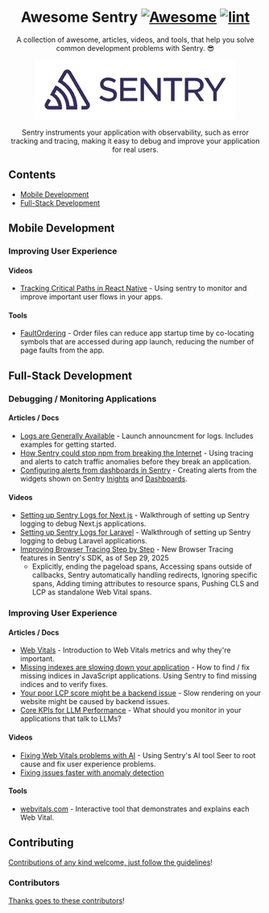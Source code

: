 <div align='center'>

<!-- title -->

<!--lint ignore no-dead-urls-->

# Awesome Sentry [![Awesome](https://awesome.re/badge.svg)](https://awesome.re) [![lint](https://github.com/bcoe/awesome-sentry/actions/workflows/lint.yaml/badge.svg)](https://github.com/bcoe/awesome-sentry/actions/workflows/lint.yaml)

<!-- subtitle -->

A collection of awesome, articles, videos, and tools, that help you solve common development problems with Sentry. 😎

<!-- image -->

<a href='https://sentry.io' target='_blank' rel='noopener noreferrer'>
  <img src='./sentry-logo.png' />
</a>

<!-- description -->

Sentry instruments your application with observability, such as error tracking and tracing, making it easy to debug and improve your application for real users.

</div>

<!-- TOC -->

## Contents

- [Mobile Development](#mobile-development)
- [Full-Stack Development](#full-stack-development)

<!-- CONTENT -->

## Mobile Development

### Improving User Experience

#### Videos

- [Tracking Critical Paths in React Native](https://www.youtube.com/watch?v=4s8BlzwWiIA) - Using sentry to monitor and improve important user flows in your apps.

#### Tools

- [FaultOrdering](https://github.com/getsentry/FaultOrdering) - Order files can reduce app startup time by co-locating symbols that are accessed during app launch, reducing the number of page faults from the app.

## Full-Stack Development

### Debugging / Monitoring Applications

#### Articles / Docs

- [Logs are Generally Available](https://blog.sentry.io/logs-generally-available/) - Launch announcment for logs. Includes examples for getting started.
- [How Sentry could stop npm from breaking the Internet](https://blog.sentry.io/how-sentry-could-stop-npm-from-breaking-the-internet/) - Using tracing and alerts to catch traffic anomalies before they break an application.
- [Configuring alerts from dashboards in Sentry](https://blog.sentry.io/use-sentry-insights-trigger-alerts-debug-issues/) - Creating alerts from the widgets shown on Sentry [Inights](https://docs.sentry.io/product/insights/) and [Dashboards](https://docs.sentry.io/product/dashboards/custom-dashboards/).

#### Videos

- [Setting up Sentry Logs for Next.js](https://www.youtube.com/watch?v=m3zuWITW-yI) - Walkthrough of setting up Sentry logging to debug Next.js applications.
- [Setting up Sentry Logs for Laravel](https://www.youtube.com/watch?v=isyAwH9t68M&t=1s) - Walkthrough of setting up Sentry logging to debug Laravel applications.
- [Improving Browser Tracing Step by Step](https://www.youtube.com/watch?v=iUxyRV99AwY) - New Browser Tracing features in Sentry's SDK, as of Sep 29, 2025
  - Explicitly, ending the pageload spans, Accessing spans outside of callbacks, Sentry automatically handling redirects, Ignoring specific spans, Adding timing attributes to resource spans, Pushing CLS and LCP as standalone Web Vital spans.

### Improving User Experience

#### Articles / Docs

- [Web Vitals](https://web.dev/articles/vitals) - Introduction to Web Vitals metrics and why they're important.
- [Missing indexes are slowing down your application](https://blog.sentry.io/missing-indexes-are-slowing-down-your-database-heres-how-to-find-and-fix/) - How to find / fix missing indices in JavaScript applications. Using Sentry to find missing indices and to verify fixes.
- [Your poor LCP score might be a backend issue](https://blog.sentry.io/your-bad-lcp-score-might-be-a-backend-issue/) - Slow rendering on your website might be caused by backend issues.
- [Core KPIs for LLM Performance](https://blog.sentry.io/core-kpis-llm-performance-how-to-track-metrics/) - What should you monitor in your applications that talk to LLMs?

#### Videos

- [Fixing Web Vitals problems with AI](https://www.youtube.com/watch?v=CAcgTvB1aXs) - Using Sentry's AI tool Seer to root cause and fix user experience problems.
- [Fixing issues faster with anomaly detection](https://www.youtube.com/watch?v=-d1phmfnsOU)

#### Tools

- [webvitals.com](https://webvitals.com/) - Interactive tool that demonstrates and explains each Web Vital.

<!-- END CONTENT -->

## Contributing

[Contributions of any kind welcome, just follow the guidelines](contributing.md)!

### Contributors

[Thanks goes to these contributors](https://github.com/bcoe/awesome-sentry/graphs/contributors)!

